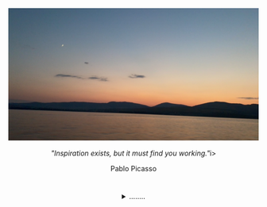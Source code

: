 <img src=IMG_7279.JPG />

<div align="center">
<p><i>"Inspiration exists, but it must find you working."</i>i></p>
</div>

<div align="center">
<p>Pablo Picasso</p>
</div>

#

<div align="center">
<details>
<summary>........</summary>
</details>
</div>
